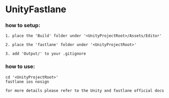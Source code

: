 # UnityFastlane

### how to setup:

	1. place the 'Build' folder under '<UnityProjectRoot>/Assets/Editor'

	2. place the 'fastlane' folder under '<UnityProjectRoot>'

	3. add 'Output/' to your .gitignore

### how to use:

	cd '<UnityProjectRoot>'
	fastlane ios nosign

	for more details please refer to the Unity and fastlane official docs
